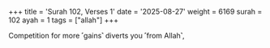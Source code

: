 +++
title = 'Surah 102, Verses 1'
date = '2025-08-27'
weight = 6169
surah = 102
ayah = 1
tags = ["allah"]
+++

Competition for more ˹gains˺ diverts you ˹from Allah˺,